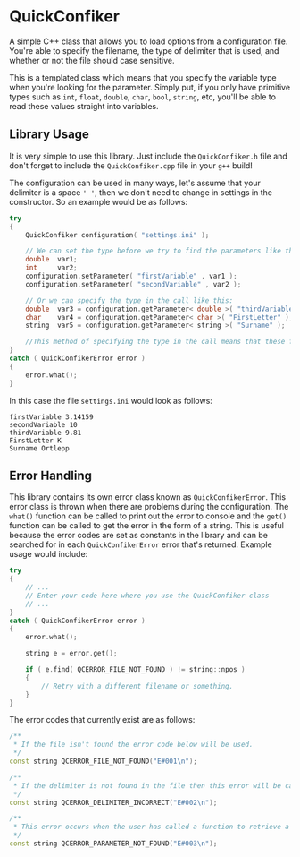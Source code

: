 # QuickConfiker
A simple C++ class that allows you to load options from a configuration file. You're able to specify the filename, the type of delimiter that is used, and whether or not the file should case sensitive.

This is a templated class which means that you specify the variable type when you're looking for the parameter. Simply put, if you only have primitive types such as `int`, `float`, `double`, `char`, `bool`, `string`, etc, you'll be able to read these values straight into variables.


## Library Usage
It is very simple to use this library. Just include the `QuickConfiker.h` file and don't forget to include the `QuickConfiker.cpp` file in your `g++` build!

The configuration can be used in many ways, let's assume that your delimiter is a space `' '`, then we don't need to change in settings in the constructor. So an example would be as follows:

```c++
try
{
    QuickConfiker configuration( "settings.ini" );

    // We can set the type before we try to find the parameters like this:
    double  var1;
    int     var2;
    configuration.setParameter( "firstVariable" , var1 );
    configuration.setParameter( "secondVariable" , var2 );

    // Or we can specify the type in the call like this:
    double  var3 = configuration.getParameter< double >( "thirdVariable" );
    char    var4 = configuration.getParameter< char >( "FirstLetter" );
    string  var5 = configuration.getParameter< string >( "Surname" );

    //This method of specifying the type in the call means that these functions can be called during the construction of a class!
}
catch ( QuickConfikerError error )
{
    error.what();
}
```

In this case the file `settings.ini` would look as follows:
```
firstVariable 3.14159
secondVariable 10
thirdVariable 9.81
FirstLetter K
Surname Ortlepp
```

## Error Handling
This library contains its own error class known as `QuickConfikerError`. This error class is thrown when there are problems during the configuration. The `what()` function can be called to print out the error to console and the `get()` function can be called to get the error in the form of a string. This is useful because the error codes are set as constants in the library and can be searched for in each `QuickConfikerError` error that's returned. Example usage would include:

```c++
try
{
    // ...
    // Enter your code here where you use the QuickConfiker class
    // ...
}
catch ( QuickConfikerError error )
{
    error.what();

    string e = error.get();

    if ( e.find( QCERROR_FILE_NOT_FOUND ) != string::npos )
    {
        // Retry with a different filename or something.
    }
}
```

The error codes that currently exist are as follows:
```c++
/**
 * If the file isn't found the error code below will be used.
 */
const string QCERROR_FILE_NOT_FOUND("E#001\n");

/**
 * If the delimiter is not found in the file then this error will be called. Note this will only be thrown when a user tries to set a parameter, before then this error shouldn't exist!
 */
const string QCERROR_DELIMITER_INCORRECT("E#002\n");

/**
 * This error occurs when the user has called a function to retrieve a parameter that doesn't exist and doesn't allow for the option for a boolean to be set when it's not found.
 */
const string QCERROR_PARAMETER_NOT_FOUND("E#003\n");
```